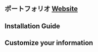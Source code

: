 
<h2>
  ポートフォリオ
  <a href="https://rodrigo-arenas.github.io/portfolio" target="_blank">Website</a>
</h2>



## Installation Guide



## Customize your information


